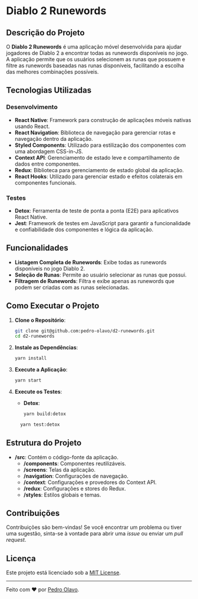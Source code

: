 # Diablo 2 Runewords

## Descrição do Projeto

O **Diablo 2 Runewords** é uma aplicação móvel desenvolvida para ajudar jogadores de Diablo 2 a encontrar todas as runewords disponíveis no jogo. A aplicação permite que os usuários selecionem as runas que possuem e filtre as runewords baseadas nas runas disponíveis, facilitando a escolha das melhores combinações possíveis.

## Tecnologias Utilizadas

### Desenvolvimento

- **React Native**: Framework para construção de aplicações móveis nativas usando React.
- **React Navigation**: Biblioteca de navegação para gerenciar rotas e navegação dentro da aplicação.
- **Styled Components**: Utilizado para estilização dos componentes com uma abordagem CSS-in-JS.
- **Context API**: Gerenciamento de estado leve e compartilhamento de dados entre componentes.
- **Redux**: Biblioteca para gerenciamento de estado global da aplicação.
- **React Hooks**: Utilizado para gerenciar estado e efeitos colaterais em componentes funcionais.

### Testes

- **Detox**: Ferramenta de teste de ponta a ponta (E2E) para aplicativos React Native.
- **Jest**: Framework de testes em JavaScript para garantir a funcionalidade e confiabilidade dos componentes e lógica da aplicação.

## Funcionalidades

- **Listagem Completa de Runewords**: Exibe todas as runewords disponíveis no jogo Diablo 2.
- **Seleção de Runas**: Permite ao usuário selecionar as runas que possui.
- **Filtragem de Runewords**: Filtra e exibe apenas as runewords que podem ser criadas com as runas selecionadas.

## Como Executar o Projeto

1. **Clone o Repositório**:
   ```sh
   git clone git@github.com:pedro-olavo/d2-runewords.git
   cd d2-runewords
   ```

2. **Instale as Dependências**:
   ```sh
   yarn install
   ```

3. **Execute a Aplicação**:
   ```sh
   yarn start
   ```

4. **Execute os Testes**:
   - **Detox**:
     ```sh
     yarn build:detox
     ```

   ```sh
     yarn test:detox
     ```

## Estrutura do Projeto

- **/src**: Contém o código-fonte da aplicação.
  - **/components**: Componentes reutilizáveis.
  - **/screens**: Telas da aplicação.
  - **/navigation**: Configurações de navegação.
  - **/context**: Configurações e provedores do Context API.
  - **/redux**: Configurações e stores do Redux.
  - **/styles**: Estilos globais e temas.

## Contribuições

Contribuições são bem-vindas! Se você encontrar um problema ou tiver uma sugestão, sinta-se à vontade para abrir uma _issue_ ou enviar um _pull request_.

## Licença

Este projeto está licenciado sob a [MIT License](LICENSE).

---

Feito com ❤️ por [Pedro Olavo](https://github.com/pedro-olavo).
